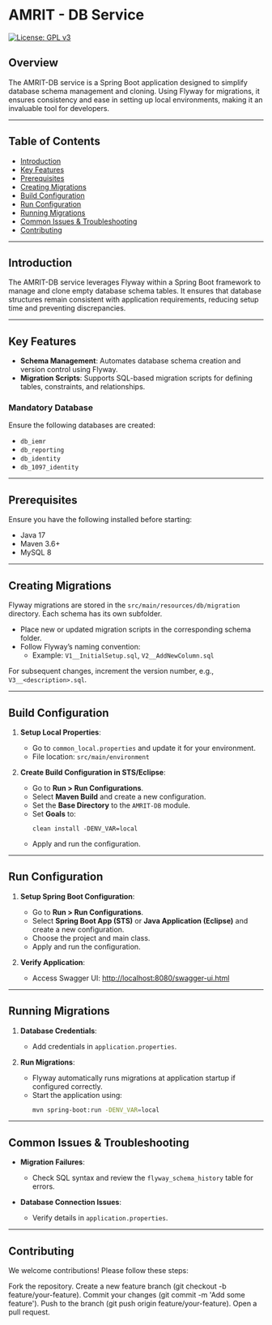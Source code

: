 # AMRIT - DB Service
[![License: GPL v3](https://img.shields.io/badge/License-GPLv3-blue.svg)](https://www.gnu.org/licenses/gpl-3.0)

## Overview  
The AMRIT-DB service is a Spring Boot application designed to simplify database schema management and cloning. Using Flyway for migrations, it ensures consistency and ease in setting up local environments, making it an invaluable tool for developers.

---

## Table of Contents  
- [Introduction](#introduction)  
- [Key Features](#key-features)  
- [Prerequisites](#prerequisites)  
- [Creating Migrations](#creating-migrations)  
- [Build Configuration](#build-configuration)  
- [Run Configuration](#run-configuration)  
- [Running Migrations](#running-migrations)  
- [Common Issues & Troubleshooting](#common-issues--troubleshooting)  
- [Contributing](#contributing)  

---

## Introduction  

The AMRIT-DB service leverages Flyway within a Spring Boot framework to manage and clone empty database schema tables. It ensures that database structures remain consistent with application requirements, reducing setup time and preventing discrepancies.  

---

## Key Features  

- **Schema Management**: Automates database schema creation and version control using Flyway.  
- **Migration Scripts**: Supports SQL-based migration scripts for defining tables, constraints, and relationships.  

### Mandatory Database  

Ensure the following databases are created:  

- `db_iemr`  
- `db_reporting`  
- `db_identity`  
- `db_1097_identity`  

---

## Prerequisites  

Ensure you have the following installed before starting:  

- Java 17  
- Maven 3.6+  
- MySQL 8  

---

## Creating Migrations  

Flyway migrations are stored in the `src/main/resources/db/migration` directory. Each schema has its own subfolder.  

- Place new or updated migration scripts in the corresponding schema folder.  
- Follow Flyway’s naming convention:  
  - Example: `V1__InitialSetup.sql`, `V2__AddNewColumn.sql`  

For subsequent changes, increment the version number, e.g., `V3__<description>.sql`.  

---

## Build Configuration  

1. **Setup Local Properties**:  
   - Go to `common_local.properties` and update it for your environment.  
   - File location: `src/main/environment`  

2. **Create Build Configuration in STS/Eclipse**:  
   - Go to **Run > Run Configurations**.  
   - Select **Maven Build** and create a new configuration.  
   - Set the **Base Directory** to the `AMRIT-DB` module.  
   - Set **Goals** to:  
     ```
     clean install -DENV_VAR=local
     ```  
   - Apply and run the configuration.  

---

## Run Configuration  

1. **Setup Spring Boot Configuration**:  
   - Go to **Run > Run Configurations**.  
   - Select **Spring Boot App (STS)** or **Java Application (Eclipse)** and create a new configuration.  
   - Choose the project and main class.  
   - Apply and run the configuration.  

2. **Verify Application**:  
   - Access Swagger UI: [http://localhost:8080/swagger-ui.html](http://localhost:8080/swagger-ui.html)  

---

## Running Migrations  

1. **Database Credentials**:  
   - Add credentials in `application.properties`.  

2. **Run Migrations**:  
   - Flyway automatically runs migrations at application startup if configured correctly.  
   - Start the application using:  
     ```bash
     mvn spring-boot:run -DENV_VAR=local
     ```  

---

## Common Issues & Troubleshooting  

- **Migration Failures**:  
  - Check SQL syntax and review the `flyway_schema_history` table for errors.  

- **Database Connection Issues**:  
  - Verify details in `application.properties`.  

---

## Contributing  

We welcome contributions! Please follow these steps:

Fork the repository.
Create a new feature branch (git checkout -b feature/your-feature).
Commit your changes (git commit -m 'Add some feature').
Push to the branch (git push origin feature/your-feature).
Open a pull request.
